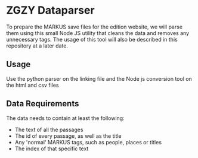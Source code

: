 # ZGZY Dataparser
To prepare the MARKUS save files for the edition website, we will parse them using this small Node JS utility that cleans the data and removes any unnecessary 
tags. The usage of this tool will also be described in this repository at a later date.

## Usage
Use the python parser on the linking file and the Node js conversion tool on the html and csv files

## Data Requirements
The data needs to contain at least the following:
- The text of all the passages
- The id of every passage, as well as the title
- Any 'normal' MARKUS tags, such as people, places or titles
- The index of that specific text